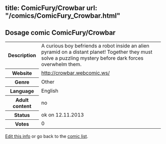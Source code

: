 title: ComicFury/Crowbar
url: "/comics/ComicFury_Crowbar.html"
---
Dosage comic ComicFury/Crowbar
-----------------------------------------

<p id="msg"></p>
<script type="text/javascript">
if (window.location.search === '?edit_info_mail=sent_ok') {
  var elem = document.getElementById("msg");
  elem.innerHTML = 'Edited information sucessfully sent for review, which is usually done daily. Thanks!';
  elem.className = 'ok';
}
</script>
<table class="comicinfo">
<tr>
<th>Description</th><td>A curious boy befriends a robot inside an alien pyramid on a distant planet! Together they must solve a puzzling mystery before dark forces overwhelm them.</td>
</tr>
<tr>
<th>Website</th><td><a href="http://crowbar.webcomic.ws/">http://crowbar.webcomic.ws/</a></td>
</tr>
<tr>
<th>Genre</th><td>Other</td>
</tr>
<tr>
<th>Language</th><td>English</td>
</tr>
<tr>
<th>Adult content</th><td>no</td>
</tr>
<tr>
<th>Status</th><td>ok on 12.11.2013</td>
</tr>
<tr>
<th>Votes</th><td>0</td>
</tr>
</table>

[Edit this info](ComicFury_Crowbar_edit.html) or go back to the [comic list](../comic-index.html).
